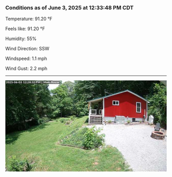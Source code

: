 ### Conditions as of June 3, 2025 at 12:33:48 PM CDT 

Temperature: 91.20 &deg;F

Feels like: 91.20 &deg;F

Humidity: 55%

Wind Direction: SSW

Windspeed: 1.1 mph

Wind Gust: 2.2 mph

---

<img src="./images/latest.jpeg"/>

